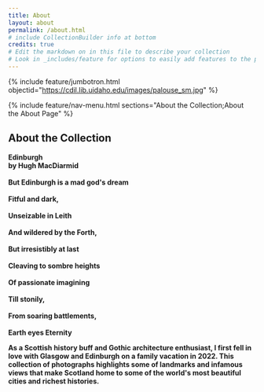 ```yaml
---
title: About
layout: about
permalink: /about.html
# include CollectionBuilder info at bottom
credits: true
# Edit the markdown on in this file to describe your collection
# Look in _includes/feature for options to easily add features to the page
---
```


{% include feature/jumbotron.html objectid="https://cdil.lib.uidaho.edu/images/palouse_sm.jpg" %}

{% include feature/nav-menu.html sections="About the Collection;About the About Page" %}

## About the Collection
<b> Edinburgh <b/>
<br> by Hugh MacDiarmid <br/>
<br> But Edinburgh is a mad god's dream <br/>
<br> Fitful and dark, <br/>
<br> Unseizable in Leith <br/>
<br> And wildered by the Forth, <br/>
<br> But irresistibly at last <br/>
<br> Cleaving to sombre heights <br/>
<br> Of passionate imagining <br/>
<br> Till stonily, <br/>
<br> From soaring battlements, <br/>
<br> Earth eyes Eternity <br/>

As a Scottish history buff and Gothic architecture enthusiast, I first fell in love with Glasgow and Edinburgh on a family vacation in 2022. This collection of photographs highlights some of landmarks and infamous views that make Scotland home to some of the world's most beautiful cities and richest histories.



